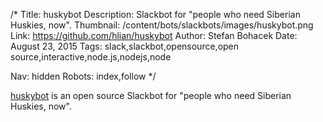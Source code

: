 /*
Title: huskybot
Description: Slackbot for "people who need Siberian Huskies, now".
Thumbnail: /content/bots/slackbots/images/huskybot.png
Link: https://github.com/hlian/huskybot
Author: Stefan Bohacek
Date: August 23, 2015
Tags: slack,slackbot,opensource,open source,interactive,node.js,nodejs,node

Nav: hidden
Robots: index,follow
*/

[huskybot](https://github.com/hlian/huskybot) is an open source Slackbot for "people who need Siberian Huskies, now".